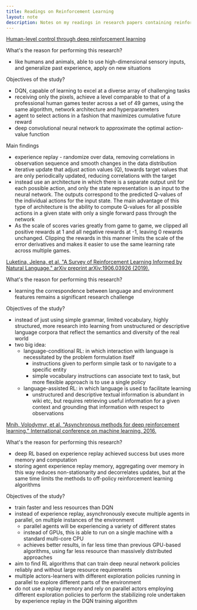 ```yaml
---
title: Readings on Reinforcement Learning
layout: note
description: Notes on my readings in research papers containing reinforcement learning
---
```


[Human-level control through deep reinforcement learning](https://storage.googleapis.com/deepmind-media/dqn/DQNNaturePaper.pdf)

What's the reason for performing this research?
- like humans and animals, able to use high-dimensional sensory inputs, and generalize past experience, apply on new situations

Objectives of the study?
- DQN, capable of learning to excel at a diverse array of challenging tasks
- receiving only the pixels, achieve a level comparable to that of a professional human games tester across a set of 49 games, using the same algorithm, network architecture and hyperparameters
- agent to select actions in a fashion that maximizes cumulative future reward
- deep convolutional neural network to approximate the optimal action-value function

Main findings
- experience replay - randomize over data, removing correlations in observation sequence and smooth changes in the data distribution
- iterative update that adjust action values (Q), towards target values that are only periodically updated, reducing correlations with the target
- instead use an architecture in which there is a separate output unit for each possible action, and only the state representation is an input to the neural network. The outputs correspond to the predicted Q-values of the individual actions for the input state. The main advantage of this type of architecture is the ability to compute Q-values for all possible actions in a given state with only a single forward pass through the network
- As the scale of scores varies greatly from game to game, we clipped all positive rewards at 1 and all negative rewards at -1, leaving 0 rewards unchanged. Clipping the rewards in this manner limits the scale of the error derivatives and makes it easier to use the same learning rate across multiple games. 


[Luketina, Jelena, et al. "A Survey of Reinforcement Learning Informed by Natural Language." arXiv preprint arXiv:1906.03926 (2019).](https://arxiv.org/pdf/1906.03926.pdf)

What's the reason for performing this research?
- learning the correspondence between language and environment features remains a significant research challenge

Objectives of the study?
- instead of just using simple grammar, limited vocabulary, highly structured, more research into learning from unstructured or descriptive language corpora that reflect the semantics and diversity of the real world
- two big idea:
    - language-conditional RL: in which interaction with language is necessitated by the problem formulation itself
        - instructions given to perform simple task or to navigate to a specific entity
        - simple vocabulary instructions can associate text to task, but more flexible approach is to use a single policy
    - language-assisted RL: in which language is used to facilitate learning
        - unstructured and descriptive textual information is abundant in wiki etc, but requires retrieving useful information for a given context and grounding that information with respect to observations

[Mnih, Volodymyr, et al. "Asynchronous methods for deep reinforcement learning." International conference on machine learning. 2016.](http://www.jmlr.org/proceedings/papers/v48/mniha16.pdf)

What's the reason for performing this research?
- deep RL based on experience replay achieved success but uses more memory and computation
- storing agent experience replay memory, aggregating over memory in this way reduces non-stationarity and decorrelates updates, but at the same time limits the methods to off-policy reinforcement learning algorithms

Objectives of the study?
- train faster and less resources than DQN
- instead of experience replay, asynchronously execute multiple agents in parallel, on multiple instances of the environment
    - parallel agents will be experiencing a variety of different states
    - instead of GPUs, this is able to run on a single machine with a standard multi-core CPU
    - achieves better results, in far less time than previous GPU-based algorithms, using far less resource than massively distributed approaches
- aim to find RL algorithms that can train deep neural network policies reliably and without large resource requirements
- multiple actors-learners with different exploration policies running in parallel to explore different parts of the environment
- do not use a replay memory and rely on parallel actors employing different exploration policies to perform the stabilizing role undertaken by experience replay in the DQN training algorithm
